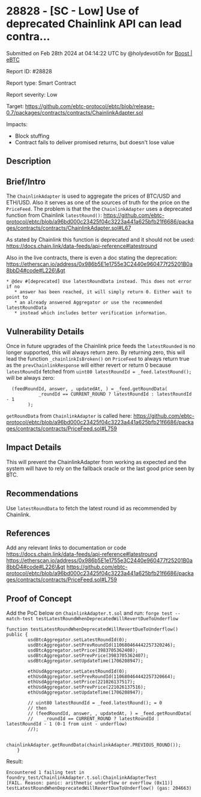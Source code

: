 # 28828 - \[SC - Low] Use of deprecated Chainlink API can lead contra...

Submitted on Feb 28th 2024 at 04:14:22 UTC by @holydevoti0n for [Boost | eBTC](https://immunefi.com/bounty/ebtc-boost/)

Report ID: #28828

Report type: Smart Contract

Report severity: Low

Target: https://github.com/ebtc-protocol/ebtc/blob/release-0.7/packages/contracts/contracts/ChainlinkAdapter.sol

Impacts:

* Block stuffing
* Contract fails to deliver promised returns, but doesn't lose value

## Description

## Brief/Intro

The `ChainlinkAdapter` is used to aggregate the prices of BTC/USD and ETH/USD. Also it serves as one of the sources of truth for the price on the `PriceFeed`. The problem is that the the `ChainlinkAdapter` uses a deprecated function from Chainlink `latestRound()`: https://github.com/ebtc-protocol/ebtc/blob/a96bd000c23425f04c3223a441a625bfb21f6686/packages/contracts/contracts/ChainlinkAdapter.sol#L67

As stated by Chainlink this function is deprecated and it should not be used: https://docs.chain.link/data-feeds/api-reference#latestround

Also in the live contracts, there is even a doc stating the deprecation: https://etherscan.io/address/0x986b5E1e1755e3C2440e960477f25201B0a8bbD4#code#L226\&gt

```
* @dev #[deprecated] Use latestRoundData instead. This does not error if no
   * answer has been reached, it will simply return 0. Either wait to point to
   * an already answered Aggregator or use the recommended latestRoundData
   * instead which includes better verification information.
```

## Vulnerability Details

Once in future upgrades of the Chainlink price feeds the `latestRounded` is no longer supported, this will always return zero. By returning zero, this will lead the function `_chainlinkIsBroken()` on `PriceFeed` to always return true as the `prevChainlinkResponse` will either revert or return 0 because `latestRoundId` fetched from `uint80 latestRoundId = _feed.latestRound();` will be always zero:

```solidity
  (feedRoundId, answer, , updatedAt, ) = _feed.getRoundData(
            _roundId == CURRENT_ROUND ? latestRoundId : latestRoundId - 1
        );
```

`getRoundData` from `ChainlinkAdapter` is called here: https://github.com/ebtc-protocol/ebtc/blob/a96bd000c23425f04c3223a441a625bfb21f6686/packages/contracts/contracts/PriceFeed.sol#L759

## Impact Details

This will prevent the ChainlinkAdapter from working as expected and the system will have to rely on the fallback oracle or the last good price seen by BTC.

## Recommendations

Use `latestRoundData` to fetch the latest round id as recommended by Chainlink.

## References

Add any relevant links to documentation or code https://docs.chain.link/data-feeds/api-reference#latestround https://etherscan.io/address/0x986b5E1e1755e3C2440e960477f25201B0a8bbD4#code#L226\&gt https://github.com/ebtc-protocol/ebtc/blob/a96bd000c23425f04c3223a441a625bfb21f6686/packages/contracts/contracts/PriceFeed.sol#L759

## Proof of Concept

Add the PoC below on `ChainlinkAdapter.t.sol` and run: `forge test --match-test testLatestRoundWhenDeprecatedWillRevertDueToUnderflow`

```solidity
function testLatestRoundWhenDeprecatedWillRevertDueToUnderflow() public {
        usdBtcAggregator.setLatestRoundId(0);
        usdBtcAggregator.setPrevRoundId(110680464442257320246);
        usdBtcAggregator.setPrice(3983705362408);
        usdBtcAggregator.setPrevPrice(3983705362407);
        usdBtcAggregator.setUpdateTime(1706208947);

        ethUsdAggregator.setLatestRoundId(0);
        ethUsdAggregator.setPrevRoundId(110680464442257320664);
        ethUsdAggregator.setPrice(221026137517);
        ethUsdAggregator.setPrevPrice(221026137516);
        ethUsdAggregator.setUpdateTime(1706208947);

        // uint80 latestRoundId = _feed.latestRound(); = 0
        // then
        // (feedRoundId, answer, , updatedAt, ) = _feed.getRoundData(
        //    _roundId == CURRENT_ROUND ? latestRoundId : latestRoundId - 1 (0-1 from uint - underflow)
        //);

        chainlinkAdapter.getRoundData(chainlinkAdapter.PREVIOUS_ROUND());
    }
```

Result:

```
Encountered 1 failing test in foundry_test/ChainlinkAdapter.t.sol:ChainlinkAdapterTest
[FAIL. Reason: panic: arithmetic underflow or overflow (0x11)] testLatestRoundWhenDeprecatedWillRevertDueToUnderflow() (gas: 204663)
```
